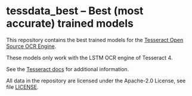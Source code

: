 # tessdata_best – Best (most accurate) trained models

This repository contains the best trained models for the
[Tesseract Open Source OCR Engine](https://github.com/tesseract-ocr/tesseract).

These models only work with the LSTM OCR engine of Tesseract 4.

See the [Tesseract docs](https://tesseract-ocr.github.io/tessdoc/Data-Files.html)
for additional information.

All data in the repository are licensed under the
Apache-2.0 License, see file [LICENSE](LICENSE).